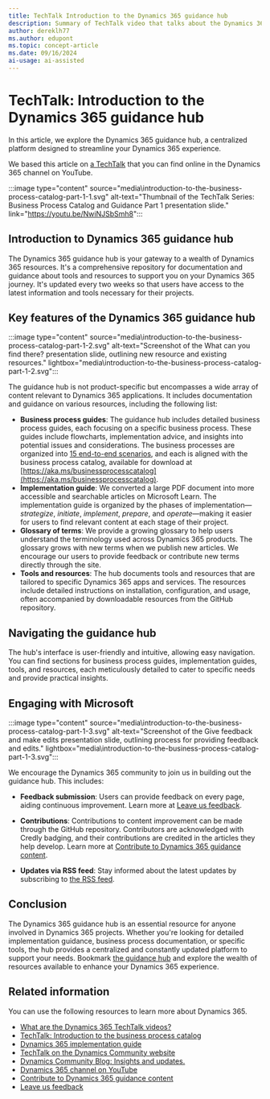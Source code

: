 ```yaml
---
title: TechTalk Introduction to the Dynamics 365 guidance hub
description: Summary of TechTalk video that talks about the Dynamics 365 guidance hub, its key features, how to navigate it, and how to use it to communicate with the community.
author: dereklh77
ms.author: edupont
ms.topic: concept-article
ms.date: 09/16/2024
ai-usage: ai-assisted
---
```


# TechTalk: Introduction to the Dynamics 365 guidance hub

In this article, we explore the Dynamics 365 guidance hub, a centralized platform designed to streamline your Dynamics 365 experience.  

We based this article on [a TechTalk](https://youtu.be/NwiNJSbSmh8?si=F-IL4kxfBJhUNN_y) that you can find online in the Dynamics 365 channel on YouTube.

:::image type="content" source="media\introduction-to-the-business-process-catalog-part-1-1.svg" alt-text="Thumbnail of the TechTalk Series: Business Process Catalog and Guidance Part 1 presentation slide." link="https://youtu.be/NwiNJSbSmh8":::

## Introduction to Dynamics 365 guidance hub

The Dynamics 365 guidance hub is your gateway to a wealth of Dynamics 365 resources. It's a comprehensive repository for documentation and guidance about tools and resources to support you on your Dynamics 365 journey. It's updated every two weeks so that users have access to the latest information and tools necessary for their projects.

## Key features of the Dynamics 365 guidance hub

:::image type="content" source="media\introduction-to-the-business-process-catalog-part-1-2.svg" alt-text="Screenshot of the What can you find there? presentation slide, outlining new resource and existing resources." lightbox="media\introduction-to-the-business-process-catalog-part-1-2.svg":::

The guidance hub is not product-specific but encompasses a wide array of content relevant to Dynamics 365 applications. It includes documentation and guidance on various resources, including the following list:

- **Business process guides**: The guidance hub includes detailed business process guides, each focusing on a specific business process. These guides include flowcharts, implementation advice, and insights into potential issues and considerations. The business processes are organized into [15 end-to-end scenarios](../business-processes/overview.md), and each is aligned with the business process catalog, available for download at [https://aka.ms/businessprocesscatalog](https://aka.ms/businessprocesscatalog).  
- **Implementation guide**: We converted a large PDF document into more accessible and searchable articles on Microsoft Learn. The implementation guide is organized by the phases of implementation—*strategize*, *initiate*, *implement*, *prepare*, and *operate*—making it easier for users to find relevant content at each stage of their project.
- **Glossary of terms**: We provide a growing glossary to help users understand the terminology used across Dynamics 365 products. The glossary grows with new terms when we publish new articles. We encourage our users to provide feedback or contribute new terms directly through the site.
- **Tools and resources**: The hub documents tools and resources that are tailored to specific Dynamics 365 apps and services. The resources include detailed instructions on installation, configuration, and usage, often accompanied by downloadable resources from the GitHub repository.  

## Navigating the guidance hub

The hub's interface is user-friendly and intuitive, allowing easy navigation. You can find sections for business process guides, implementation guides, tools, and resources, each meticulously detailed to cater to specific needs and provide practical insights.

## Engaging with Microsoft

:::image type="content" source="media\introduction-to-the-business-process-catalog-part-1-3.svg" alt-text="Screenshot of the Give feedback and make edits presentation slide, outlining process for providing feedback and edits." lightbox="media\introduction-to-the-business-process-catalog-part-1-3.svg":::

We encourage the Dynamics 365 community to join us in building out the guidance hub. This includes:

- **Feedback submission**: Users can provide feedback on every page, aiding continuous improvement. Learn more at [Leave us feedback](/dynamics365/get-started/feedback).  

- **Contributions**: Contributions to content improvement can be made through the GitHub repository. Contributors are acknowledged with Credly badging, and their contributions are credited in the articles they help develop. Learn more at [Contribute to Dynamics 365 guidance content](/dynamics365/get-started/contribute#dynamics-365-guidance-content).  

- **Updates via RSS feed**: Stay informed about the latest updates by subscribing to [the RSS feed](../overview.md#get-notified-about-changes-through-an-rss-feed).

## Conclusion

The Dynamics 365 guidance hub is an essential resource for anyone involved in Dynamics 365 projects. Whether you're looking for detailed implementation guidance, business process documentation, or specific tools, the hub provides a centralized and constantly updated platform to support your needs. Bookmark [the guidance hub](../index.yml) and explore the wealth of resources available to enhance your Dynamics 365 experience.

## Related information

You can use the following resources to learn more about Dynamics 365.

- [What are the Dynamics 365 TechTalk videos?](../roles/techtalk-videos.md)
- [TechTalk: Introduction to the business process catalog](get-started-business-process-catalog.md)
- [Dynamics 365 implementation guide](../implementation-guide/introduction.md)
- [TechTalk on the Dynamics Community website](https://community.dynamics.com/videos/) 
- [Dynamics Community Blog: Insights and updates.](https://community.dynamics.com/)
- [Dynamics 365 channel on YouTube](https://www.youtube.com/channel/UC5QxCcXhFFixs1nfmOpJlvQ)  
- [Contribute to Dynamics 365 guidance content](/dynamics365/get-started/contribute#dynamics-365-guidance-content)  
- [Leave us feedback](/dynamics365/get-started/feedback)
